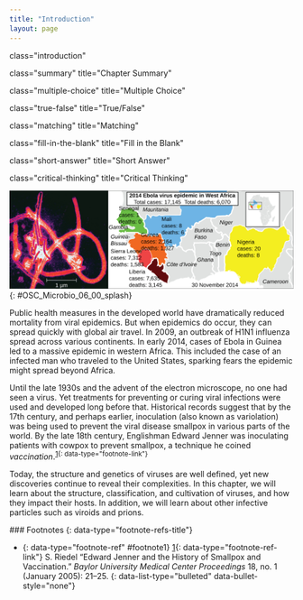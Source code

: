 ```yaml
---
title: "Introduction"
layout: page
---
```



<cnx-pi data-type="cnx.flag.introduction"> class="introduction" </cnx-pi>

<cnx-pi data-type="cnx.eoc">class="summary" title="Chapter Summary"</cnx-pi>

<cnx-pi data-type="cnx.eoc">class="multiple-choice" title="Multiple Choice"</cnx-pi>

<cnx-pi data-type="cnx.eoc">class="true-false" title="True/False"</cnx-pi>

<cnx-pi data-type="cnx.eoc">class="matching" title="Matching"</cnx-pi>

<cnx-pi data-type="cnx.eoc">class="fill-in-the-blank" title="Fill in the Blank"</cnx-pi>

<cnx-pi data-type="cnx.eoc">class="short-answer" title="Short Answer"</cnx-pi>

<cnx-pi data-type="cnx.eoc">class="critical-thinking" title="Critical Thinking"</cnx-pi>

 ![The electron micrograph shows linear viruses wrapped into a delta-shaped structure. The map shows 2014 Ebola epidemics in West Africa. There were 17,124 total cases and 6.070 total deaths. Senegal had 1 case and no deaths. Mali had 8 cases and 6 deaths. Guinea had 2, 164 cases and 11,326 deaths, Sierra Leone had 7,312 cases and 1,583 deaths, Liberia had 7,635 cases and 3,145 deaths. Nigeria had 20 cases and 8 deaths.](../resources/OSC_Microbio_06_00_splash.jpg "The year 2014 saw the first large-scale outbreak of Ebola virus (electron micrograph, left) in human populations in West Africa (right). Such epidemics are now widely reported and documented, but viral epidemics are sure to have plagued human populations since the origin of our species. (credit left: modification of work by Thomas W. Geisbert)"){: #OSC_Microbio_06_00_splash}

Public health measures in the developed world have dramatically reduced mortality from viral epidemics. But when epidemics do occur, they can spread quickly with global air travel. In 2009, an outbreak of H1N1 influenza spread across various continents. In early 2014, cases of Ebola in Guinea led to a massive epidemic in western Africa. This included the case of an infected man who traveled to the United States, sparking fears the epidemic might spread beyond Africa.

Until the late 1930s and the advent of the electron microscope, no one had seen a virus. Yet treatments for preventing or curing viral infections were used and developed long before that. Historical records suggest that by the 17th century, and perhaps earlier, inoculation (also known as variolation) was being used to prevent the viral disease smallpox in various parts of the world. By the late 18th century, Englishman Edward Jenner was inoculating patients with cowpox to prevent smallpox, a technique he coined *vaccination*.<sup data-type="footnote-number" id="footnote-ref1">[1](#footnote1){: data-type="footnote-link"}</sup>

Today, the structure and genetics of viruses are well defined, yet new discoveries continue to reveal their complexities. In this chapter, we will learn about the structure, classification, and cultivation of viruses, and how they impact their hosts. In addition, we will learn about other infective particles such as viroids and prions.

<div data-type="footnote-refs" markdown="1">
### Footnotes
{: data-type="footnote-refs-title"}

* {: data-type="footnote-ref" #footnote1} [1](#footnote-ref1){: data-type="footnote-ref-link"} <span data-type="footnote-ref-content">S. Riedel “Edward Jenner and the History of Smallpox and Vaccination.” *Baylor University Medical Center Proceedings* 18, no. 1 (January 2005): 21–25.</span>
{: data-list-type="bulleted" data-bullet-style="none"}

</div>

